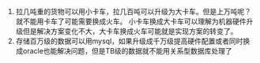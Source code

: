 1. 拉几吨重的货物可以用小卡车，拉几百吨可以升级为大卡车。但是上万吨呢？就不能用卡车了可能需要换成火车。 小卡车换成大卡车可以理解为机器硬件升级但是解决方案变化不大，大卡车换成火车可能就是实现方案的转变了。       
2. 存储百万级的数据可以用mysql，如果升级成千万级提高硬件配置或者同时换成oracle也能解决问题，但是TB级的数据就不能用关系型数据库处理了     
